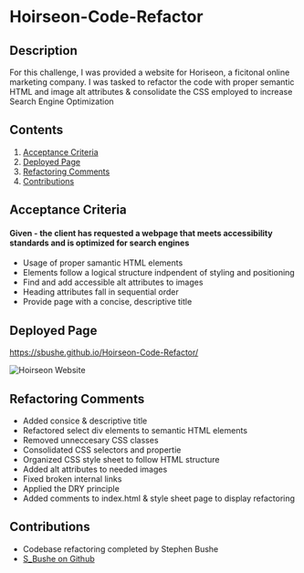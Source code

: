 # Hoirseon-Code-Refactor
## Description

For this challenge, I was provided a website for Horiseon, a ficitonal online marketing company. I was tasked to refactor the code with proper semantic HTML and image alt attributes & consolidate the CSS employed to increase Search Engine Optimization
## Contents
1. [Acceptance Criteria](#acceptance-criteria)
2. [Deployed Page](#deployed-page)
3. [Refactoring Comments](#refactor-comments)
4. [Contributions](#contributions)
## Acceptance Criteria
#### Given - the client has requested a webpage that meets accessibility standards and is optimized for search engines

* Usage of proper samantic HTML elements
* Elements follow a logical structure indpendent of styling and positioning
* Find and add accessible alt attributes to images
* Heading attributes fall in sequential order
* Provide page with a concise, descriptive title

## Deployed Page

https://sbushe.github.io/Hoirseon-Code-Refactor/

![Hoirseon Website](https://user-images.githubusercontent.com/117788513/227373201-aae95016-938a-4be4-a5fc-b97dbe0e8e2f.png)


## Refactoring Comments

* Added consice & descriptive title
* Refactored select div elements to semantic HTML elements
* Removed unneccesary CSS classes
* Consolidated CSS selectors and propertie
* Organized CSS style sheet to follow HTML structure
* Added alt attributes to needed images
* Fixed broken internal links
* Applied the DRY principle
* Added comments to index.html & style sheet page to display refactoring
## Contributions
* Codebase refactoring completed by Stephen Bushe
* [S_Bushe on Github](https://github.com/Sbushe)
